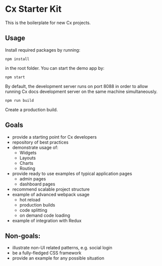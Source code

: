 # Cx Starter Kit

This is the boilerplate for new Cx projects.

## Usage

Install required packages by running:
	
	npm install
	
in the root folder. You can start the demo app by:

	npm start
	
By default, the development server runs on port 8088 in order to allow
running Cx docs development server on the same machine simultaneously.

    npm run build
    
Create a production build.

## Goals

- provide a starting point for Cx developers
- repository of best practices 
- demonstrate usage of:
    - Widgets
    - Layouts
    - Charts
    - Routing
- provide ready to use examples of typical application pages
    - admin pages
    - dashboard pages
- recommend scalable project structure
- example of advanced webpack usage    
    - hot reload
    - production builds
    - code splitting
    - on demand code loading
- example of integration with Redux
    
## Non-goals:

- illustrate non-UI related patterns, e.g. social login
- be a fully-fledged CSS framework
- provide an example for any possible situation